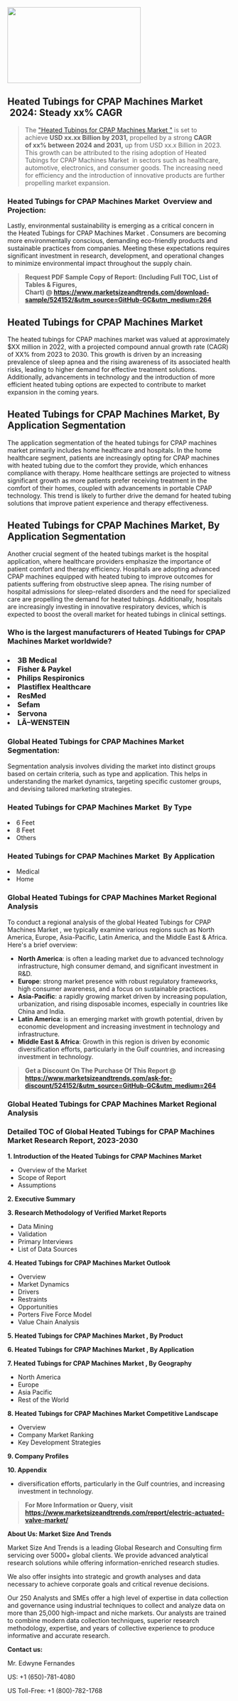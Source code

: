 <p><img class="alignnone size-medium wp-image-20088" src="https://ffe5etoiles.com/wp-content/uploads/2024/12/MST1-300x171.png" alt="" width="300" height="171" /></p><h2 id="ember46" class="ember-view reader-text-block__heading-2">Heated Tubings for CPAP Machines Market &nbsp;2024: Steady&nbsp;xx% CAGR</h2><blockquote id="ember47" class="ember-view reader-text-block__blockquote">The&nbsp;<a class="app-aware-link " href="https://www.marketsizeandtrends.com/download-sample/524152/&utm_source=GitHub-GC&utm_medium=264" target="_blank" data-test-app-aware-link="">"Heated Tubings for CPAP Machines Market "</a>&nbsp;is set to achieve&nbsp;<strong>USD&nbsp;xx.xx&nbsp;Billion by 2031,</strong>&nbsp;propelled by a strong&nbsp;<strong>CAGR of&nbsp;xx% between 2024 and 2031,</strong>&nbsp;up from USD xx.x Billion in 2023. This growth can be attributed to the rising adoption of&nbsp;Heated Tubings for CPAP Machines Market &nbsp;in sectors such as healthcare, automotive, electronics, and consumer goods. The increasing need for efficiency and the introduction of innovative products are further propelling market expansion.</blockquote><h3 id="ember48" class="ember-view reader-text-block__heading-3">Heated Tubings for CPAP Machines Market &nbsp;Overview and Projection:</h3><p id="ember49" class="ember-view reader-text-block__paragraph">Lastly, environmental sustainability is emerging as a critical concern in the&nbsp;Heated Tubings for CPAP Machines Market . Consumers are becoming more environmentally conscious, demanding eco-friendly products and sustainable practices from companies. Meeting these expectations requires significant investment in research, development, and operational changes to minimize environmental impact throughout the supply chain.</p><blockquote id="ember50" class="ember-view reader-text-block__blockquote"><strong>Request PDF Sample Copy of Report: (Including Full TOC, List of Tables &amp; Figures, Chart)&nbsp;@&nbsp;<strong><a href="https://www.marketsizeandtrends.com/download-sample/524152/&utm_source=GitHub-GC&utm_medium=264" target="_blank">https://www.marketsizeandtrends.com/download-sample/524152/&utm_source=GitHub-GC&utm_medium=264</a></strong></strong></blockquote><h3 class=""> <h2>Heated Tubings for CPAP Machines Market</h2><p>The heated tubings for CPAP machines market was valued at approximately $XX million in 2022, with a projected compound annual growth rate (CAGR) of XX% from 2023 to 2030. This growth is driven by an increasing prevalence of sleep apnea and the rising awareness of its associated health risks, leading to higher demand for effective treatment solutions. Additionally, advancements in technology and the introduction of more efficient heated tubing options are expected to contribute to market expansion in the coming years.</p><h2>Heated Tubings for CPAP Machines Market, By Application Segmentation</h2><p>The application segmentation of the heated tubings for CPAP machines market primarily includes home healthcare and hospitals. In the home healthcare segment, patients are increasingly opting for CPAP machines with heated tubing due to the comfort they provide, which enhances compliance with therapy. Home healthcare settings are projected to witness significant growth as more patients prefer receiving treatment in the comfort of their homes, coupled with advancements in portable CPAP technology. This trend is likely to further drive the demand for heated tubing solutions that improve patient experience and therapy effectiveness.</p><h2>Heated Tubings for CPAP Machines Market, By Application Segmentation</h2><p>Another crucial segment of the heated tubings market is the hospital application, where healthcare providers emphasize the importance of patient comfort and therapy efficiency. Hospitals are adopting advanced CPAP machines equipped with heated tubing to improve outcomes for patients suffering from obstructive sleep apnea. The rising number of hospital admissions for sleep-related disorders and the need for specialized care are propelling the demand for heated tubings. Additionally, hospitals are increasingly investing in innovative respiratory devices, which is expected to boost the overall market for heated tubings in clinical settings.</p></h3><h3 id="" class="">Who is the largest manufacturers of&nbsp;Heated Tubings for CPAP Machines Market worldwide?</h3><h3 class=""></Li><Li>3B Medical</Li><Li> Fisher & Paykel</Li><Li> Philips Respironics</Li><Li> Plastiflex Healthcare</Li><Li> ResMed</Li><Li> Sefam</Li><Li> Servona</Li><Li> LÃ–WENSTEIN</h3><h3 id="ember53" class="ember-view reader-text-block__heading-3">Global&nbsp;Heated Tubings for CPAP Machines Market Segmentation:</h3><p id="ember54" class="ember-view reader-text-block__paragraph">Segmentation analysis involves dividing the market into distinct groups based on certain criteria, such as type and application. This helps in understanding the market dynamics, targeting specific customer groups, and devising tailored marketing strategies.</p><h3 id="" class="">Heated Tubings for CPAP Machines Market &nbsp;By Type</h3><p></Li><Li>6 Feet</Li><Li> 8 Feet</Li><Li> Others</p><h3 id="" class="">Heated Tubings for CPAP Machines Market &nbsp;By Application</h3><p class=""></Li><Li>Medical</Li><Li> Home</p><h3 id="ember62" class="ember-view reader-text-block__heading-3">Global Heated Tubings for CPAP Machines Market Regional Analysis</h3><p id="ember63" class="ember-view reader-text-block__paragraph">To conduct a regional analysis of the global Heated Tubings for CPAP Machines Market , we typically examine various regions such as North America, Europe, Asia-Pacific, Latin America, and the Middle East &amp; Africa. Here's a brief overview:</p><ul><li><strong>North America</strong>: is often a leading market due to advanced technology infrastructure, high consumer demand, and significant investment in R&amp;D.</li><li><strong>Europe</strong>: strong market presence with robust regulatory frameworks, high consumer awareness, and a focus on sustainable practices.</li><li><strong>Asia-Pacific</strong>: a rapidly growing market driven by increasing population, urbanization, and rising disposable incomes, especially in countries like China and India.</li><li><strong>Latin America</strong>: is an emerging market with growth potential, driven by economic development and increasing investment in technology and infrastructure.</li><li><strong>Middle East &amp; Africa</strong>: Growth in this region is driven by economic diversification efforts, particularly in the Gulf countries, and increasing investment in technology.</li></ul><blockquote id="ember61" class="ember-view reader-text-block__blockquote"><strong>Get a Discount On The Purchase Of This Report @ <strong><a href="https://html-cleaner.com/" target="">https://www.marketsizeandtrends.com/ask-for-discount/524152/&utm_source=GitHub-GC&utm_medium=264</a></strong></strong></blockquote><h3 id="ember62" class="ember-view reader-text-block__heading-3">Global Heated Tubings for CPAP Machines Market Regional Analysis</h3><h3 id="" class="">Detailed TOC of Global Heated Tubings for CPAP Machines Market Research Report, 2023-2030</h3><p id="" class=""><strong>1. Introduction of the Heated Tubings for CPAP Machines Market </strong></p><ul><li>Overview of the Market</li><li>Scope of Report</li><li>Assumptions</li></ul><p id="" class=""><strong>2. Executive Summary</strong></p><p id="" class=""><strong>3. Research Methodology of Verified Market Reports</strong></p><ul><li>Data Mining</li><li>Validation</li><li>Primary Interviews</li><li>List of Data Sources</li></ul><p id="" class=""><strong>4. Heated Tubings for CPAP Machines Market Outlook</strong></p><ul><li>Overview</li><li>Market Dynamics</li><li>Drivers</li><li>Restraints</li><li>Opportunities</li><li>Porters Five Force Model</li><li>Value Chain Analysis</li></ul><p id="" class=""><strong>5. Heated Tubings for CPAP Machines Market , By Product</strong></p><p id="" class=""><strong>6. Heated Tubings for CPAP Machines Market , By Application</strong></p><p id="" class=""><strong>7. Heated Tubings for CPAP Machines Market , By Geography</strong></p><ul><li>North America</li><li>Europe</li><li>Asia Pacific</li><li>Rest of the World</li></ul><p id="" class=""><strong>8. Heated Tubings for CPAP Machines Market Competitive Landscape</strong></p><ul><li>Overview</li><li>Company Market Ranking</li><li>Key Development Strategies</li></ul><p id="" class=""><strong>9. Company Profiles</strong></p><p id="" class=""><strong>10. Appendix</strong></p><ul><li>diversification efforts, particularly in the Gulf countries, and increasing investment in technology.</li></ul><blockquote id="ember65" class="ember-view reader-text-block__blockquote"><strong>For More Information or Query, visit <strong><strong><a href="https://html-cleaner.com/" target="">https://www.marketsizeandtrends.com/report/electric-actuated-valve-market/</a></strong></strong></strong></blockquote><p id="" class=""><strong>About Us: Market Size And Trends</strong></p><p id="" class="">Market Size And Trends is a leading Global Research and Consulting firm servicing over 5000+ global clients. We provide advanced analytical research solutions while offering information-enriched research studies.</p><p id="" class="">We also offer insights into strategic and growth analyses and data necessary to achieve corporate goals and critical revenue decisions.</p><p id="" class="">Our 250 Analysts and SMEs offer a high level of expertise in data collection and governance using industrial techniques to collect and analyze data on more than 25,000 high-impact and niche markets. Our analysts are trained to combine modern data collection techniques, superior research methodology, expertise, and years of collective experience to produce informative and accurate research.</p><p id="" class=""><strong>Contact us:</strong></p><p id="" class="">Mr. Edwyne Fernandes</p><p id="" class="">US: +1 (650)-781-4080</p><p id="" class="">US Toll-Free: +1 (800)-782-1768</p>
